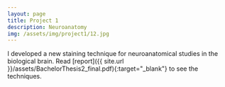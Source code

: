 ```yaml
---
layout: page
title: Project 1
description: Neuroanatomy
img: /assets/img/project1/12.jpg 
---
```


I developed a new staining technique for neuroanatomical studies in the biological brain. Read [report]({{ site.url }}/assets/BachelorThesis2_final.pdf){:target="\_blank"} to see the techniques. 

<!-- Assisting in a research, where I ran the psychophysics experiments on humans, to test their imagination and their binocular rivalry has allowed me to learn some practical things. The PhD researcher wrote the program and did the data analysis herself, and I met up with the people and ran the experiments. Although it was not a challenging task, I was very happy to do it. Not only because it paid well, but also because I was learning new things and became familiar with the system. Since the project was for Artificial Intelligence research group at the Donder's I was introduced to a new side of the neuroscience field. So far I have mainly resided on the science faculty and now I get the chance to be involved in the social sciences faculty of the Donder's Institute also.

<div class="img_row">
    <img class="col three" src="{{ site.baseurl }}/assets/img/project2/br1.jpg" alt="" title="example image"/>
</div>

<div class="col three caption">
The images explain the concept of binocular rivalry.
</div> -->
